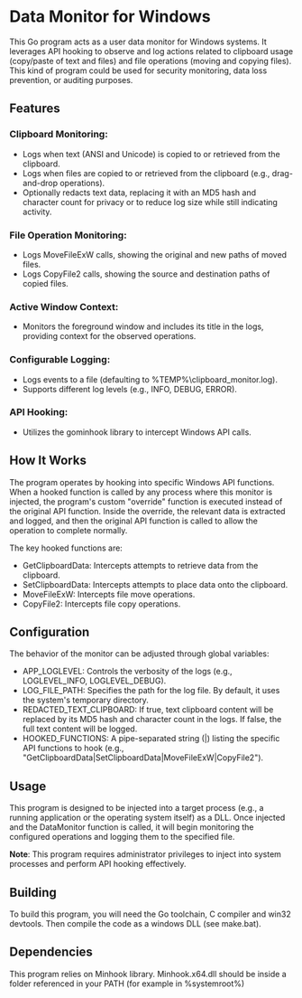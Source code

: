 # Data Monitor for Windows

This Go program acts as a user data monitor for Windows systems. It leverages API hooking to observe and log actions related to clipboard usage (copy/paste of text and files) and file operations (moving and copying files). This kind of program could be used for security monitoring, data loss prevention, or auditing purposes.

## Features

### Clipboard Monitoring:
* Logs when text (ANSI and Unicode) is copied to or retrieved from the clipboard.
* Logs when files are copied to or retrieved from the clipboard (e.g., drag-and-drop operations).
*  Optionally redacts text data, replacing it with an MD5 hash and character count for privacy or to reduce log size while still indicating activity.

### File Operation Monitoring:
* Logs MoveFileExW calls, showing the original and new paths of moved files.
* Logs CopyFile2 calls, showing the source and destination paths of copied files.

### Active Window Context:
* Monitors the foreground window and includes its title in the logs, providing context for the observed operations.

### Configurable Logging:
* Logs events to a file (defaulting to %TEMP%\clipboard_monitor.log).
* Supports different log levels (e.g., INFO, DEBUG, ERROR).

### API Hooking:
* Utilizes the gominhook library to intercept Windows API calls.

## How It Works
The program operates by hooking into specific Windows API functions. When a hooked function is called by any process where this monitor is injected, the program's custom "override" function is executed instead of the original API function. Inside the override, the relevant data is extracted and logged, and then the original API function is called to allow the operation to complete normally.

The key hooked functions are:

* GetClipboardData: Intercepts attempts to retrieve data from the clipboard.
* SetClipboardData: Intercepts attempts to place data onto the clipboard.
* MoveFileExW: Intercepts file move operations.
* CopyFile2: Intercepts file copy operations.

## Configuration

The behavior of the monitor can be adjusted through global variables:
* APP_LOGLEVEL: Controls the verbosity of the logs (e.g., LOGLEVEL_INFO, LOGLEVEL_DEBUG).
* LOG_FILE_PATH: Specifies the path for the log file. By default, it uses the system's temporary directory.
* REDACTED_TEXT_CLIPBOARD: If true, text clipboard content will be replaced by its MD5 hash and character count in the logs. If false, the full text content will be logged.
* HOOKED_FUNCTIONS: A pipe-separated string (|) listing the specific API functions to hook (e.g., "GetClipboardData|SetClipboardData|MoveFileExW|CopyFile2").

## Usage

This program is designed to be injected into a target process (e.g., a running application or the operating system itself) as a DLL. Once injected and the DataMonitor function is called, it will begin monitoring the configured operations and logging them to the specified file.

**Note**: This program requires administrator privileges to inject into system processes and perform API hooking effectively.

## Building

To build this program, you will need the Go toolchain, C compiler and win32 devtools. Then compile the code as a windows DLL (see make.bat).

## Dependencies
This program relies on Minhook library. Minhook.x64.dll should be inside a folder referenced in your PATH (for example in %systemroot%)
